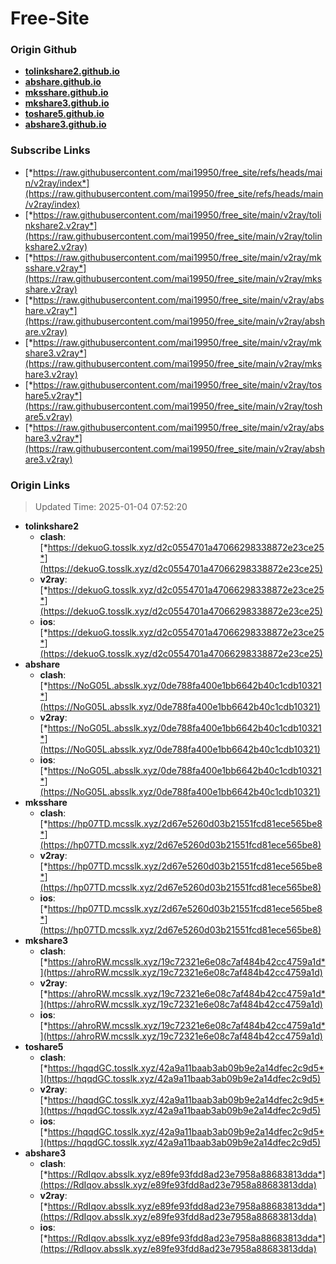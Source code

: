 # Free-Site

### Origin Github

- [**tolinkshare2.github.io**](https://github.com/tolinkshare2/tolinkshare2.github.io)
- [**abshare.github.io**](https://github.com/abshare/abshare.github.io)
- [**mksshare.github.io**](https://github.com/mksshare/mksshare.github.io)
- [**mkshare3.github.io**](https://github.com/mkshare3/mkshare3.github.io)
- [**toshare5.github.io**](https://github.com/toshare5/toshare5.github.io)
- [**abshare3.github.io**](https://github.com/abshare3/abshare3.github.io)

### Subscribe Links

- [*https://raw.githubusercontent.com/mai19950/free_site/refs/heads/main/v2ray/index*](https://raw.githubusercontent.com/mai19950/free_site/refs/heads/main/v2ray/index)
- [*https://raw.githubusercontent.com/mai19950/free_site/main/v2ray/tolinkshare2.v2ray*](https://raw.githubusercontent.com/mai19950/free_site/main/v2ray/tolinkshare2.v2ray)
- [*https://raw.githubusercontent.com/mai19950/free_site/main/v2ray/mksshare.v2ray*](https://raw.githubusercontent.com/mai19950/free_site/main/v2ray/mksshare.v2ray)
- [*https://raw.githubusercontent.com/mai19950/free_site/main/v2ray/abshare.v2ray*](https://raw.githubusercontent.com/mai19950/free_site/main/v2ray/abshare.v2ray)
- [*https://raw.githubusercontent.com/mai19950/free_site/main/v2ray/mkshare3.v2ray*](https://raw.githubusercontent.com/mai19950/free_site/main/v2ray/mkshare3.v2ray)
- [*https://raw.githubusercontent.com/mai19950/free_site/main/v2ray/toshare5.v2ray*](https://raw.githubusercontent.com/mai19950/free_site/main/v2ray/toshare5.v2ray)
- [*https://raw.githubusercontent.com/mai19950/free_site/main/v2ray/abshare3.v2ray*](https://raw.githubusercontent.com/mai19950/free_site/main/v2ray/abshare3.v2ray)

### Origin Links

> Updated Time: 2025-01-04 07:52:20

- **tolinkshare2**
  - **clash**: [*https://dekuoG.tosslk.xyz/d2c0554701a47066298338872e23ce25*](https://dekuoG.tosslk.xyz/d2c0554701a47066298338872e23ce25)
  - **v2ray**: [*https://dekuoG.tosslk.xyz/d2c0554701a47066298338872e23ce25*](https://dekuoG.tosslk.xyz/d2c0554701a47066298338872e23ce25)
  - **ios**: [*https://dekuoG.tosslk.xyz/d2c0554701a47066298338872e23ce25*](https://dekuoG.tosslk.xyz/d2c0554701a47066298338872e23ce25)
- **abshare**
  - **clash**: [*https://NoG05L.absslk.xyz/0de788fa400e1bb6642b40c1cdb10321*](https://NoG05L.absslk.xyz/0de788fa400e1bb6642b40c1cdb10321)
  - **v2ray**: [*https://NoG05L.absslk.xyz/0de788fa400e1bb6642b40c1cdb10321*](https://NoG05L.absslk.xyz/0de788fa400e1bb6642b40c1cdb10321)
  - **ios**: [*https://NoG05L.absslk.xyz/0de788fa400e1bb6642b40c1cdb10321*](https://NoG05L.absslk.xyz/0de788fa400e1bb6642b40c1cdb10321)
- **mksshare**
  - **clash**: [*https://hp07TD.mcsslk.xyz/2d67e5260d03b21551fcd81ece565be8*](https://hp07TD.mcsslk.xyz/2d67e5260d03b21551fcd81ece565be8)
  - **v2ray**: [*https://hp07TD.mcsslk.xyz/2d67e5260d03b21551fcd81ece565be8*](https://hp07TD.mcsslk.xyz/2d67e5260d03b21551fcd81ece565be8)
  - **ios**: [*https://hp07TD.mcsslk.xyz/2d67e5260d03b21551fcd81ece565be8*](https://hp07TD.mcsslk.xyz/2d67e5260d03b21551fcd81ece565be8)
- **mkshare3**
  - **clash**: [*https://ahroRW.mcsslk.xyz/19c72321e6e08c7af484b42cc4759a1d*](https://ahroRW.mcsslk.xyz/19c72321e6e08c7af484b42cc4759a1d)
  - **v2ray**: [*https://ahroRW.mcsslk.xyz/19c72321e6e08c7af484b42cc4759a1d*](https://ahroRW.mcsslk.xyz/19c72321e6e08c7af484b42cc4759a1d)
  - **ios**: [*https://ahroRW.mcsslk.xyz/19c72321e6e08c7af484b42cc4759a1d*](https://ahroRW.mcsslk.xyz/19c72321e6e08c7af484b42cc4759a1d)
- **toshare5**
  - **clash**: [*https://hqqdGC.tosslk.xyz/42a9a11baab3ab09b9e2a14dfec2c9d5*](https://hqqdGC.tosslk.xyz/42a9a11baab3ab09b9e2a14dfec2c9d5)
  - **v2ray**: [*https://hqqdGC.tosslk.xyz/42a9a11baab3ab09b9e2a14dfec2c9d5*](https://hqqdGC.tosslk.xyz/42a9a11baab3ab09b9e2a14dfec2c9d5)
  - **ios**: [*https://hqqdGC.tosslk.xyz/42a9a11baab3ab09b9e2a14dfec2c9d5*](https://hqqdGC.tosslk.xyz/42a9a11baab3ab09b9e2a14dfec2c9d5)
- **abshare3**
  - **clash**: [*https://RdIqov.absslk.xyz/e89fe93fdd8ad23e7958a88683813dda*](https://RdIqov.absslk.xyz/e89fe93fdd8ad23e7958a88683813dda)
  - **v2ray**: [*https://RdIqov.absslk.xyz/e89fe93fdd8ad23e7958a88683813dda*](https://RdIqov.absslk.xyz/e89fe93fdd8ad23e7958a88683813dda)
  - **ios**: [*https://RdIqov.absslk.xyz/e89fe93fdd8ad23e7958a88683813dda*](https://RdIqov.absslk.xyz/e89fe93fdd8ad23e7958a88683813dda)
